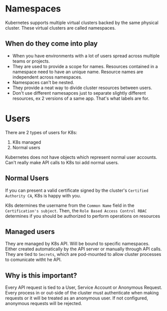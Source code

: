 # Namespaces

Kubernetes supports multiple virtual clusters backed by the same physical cluster. These virtual clusters are called namespaces.

## When do they come into play

- When you have environments with a lot of users spread across multiple teams or projects.
- They are used to provide a scope for names. Resources contained in a namespace need to have an unique name. Resource names are independent across namespaces.
- Namespaces can't be nested.
- They provide a neat way to divide cluster resources between users.
- Don't use different namesapces just to separate slightly different resources, ex 2 versions of a same app. That's what labels are for. 

# Users

There are 2 types of users for K8s:
1. K8s managed
2. Normal users

Kubernetes does not have objects which represent normal user accounts. Can't really make API calls to K8s toi add normal users.

## Normal Users

If you can present a valid certificate signed by the cluster's `Certified Authority CA`, K8s is happy with you.

K8s determines the username from the `Common Name` field in the `Certification's subject`.
Then, the `Role Based Access Control RBAC` determines if you should be authorized to perform operations on resources

## Managed users

They are managed by K8s API. 
Will be bound to specific namespaces. 
Either created automatically by the API server or manually through API calls.
They are tied to `Secrets`, which are pod-mounted to allow cluster processes to comunicate witht he API.

## Why is this important?

Every API request is tied to a User, Service Account or Anonymous Request.
Every process in or out-side of the cluster must authenticate when making requests or it will be treated as an anonymous user. 
If not configured, anonymous requests will be rejected.
